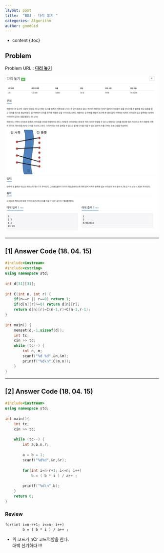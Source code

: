 ```yaml
---
layout: post
title:  "BOJ - 다리 놓기 "
categories: Algorithm
author: goodGid
---
```

* content
{:toc}


## Problem 
Problem URL : **[다리 놓기](https://www.acmicpc.net/problem/1010)**


![](/assets/img/algorithm/1010_1.png)
![](/assets/img/algorithm/1010_2.png)








---

## [1] Answer Code (18. 04. 15)


``` cpp
#include<iostream>
#include<cstring>
using namespace std;

int d[31][31];

int C(int n, int r) {
    if(n==r || r==0) return 1;
    if(d[n][r]>=0) return d[n][r];
    return d[n][r]=C(n-1,r)+C(n-1,r-1);
}

int main() {
    memset(d,-1,sizeof(d));
    int tc;
    cin >> tc;
    while (tc--) {
        int n, m;
        scanf("%d %d",&n,&m);
        printf("%d\n",C(m,n));
    }
}
```

---


## [2] Answer Code (18. 04. 15)

``` cpp
#include<iostream>
using namespace std;

int main(){
    int tc;
    cin >> tc;
    
    while (tc--) {
        int a,b,n,r;
        
        a = b = 1;
        scanf("%d%d",&n,&r);
        
        for(int i=n-r+1; i<=n; i++)
            b = ( b * i ) / a++ ;
        
        printf("%d\n",b);
    }
    return 0;
}
```

### Review

```
for(int i=n-r+1; i<=n; i++)
        b = ( b * i ) / a++ ;
```

* 위 코드가 nCr 코드역할을 한다. <br> 대박 신기하다 !!!
